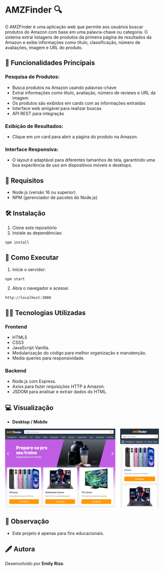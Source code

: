 # AMZFinder 🔍
O AMZFinder é uma aplicação web que permite aos usuários buscar produtos do Amazon com base em uma palavra-chave ou categoria. O sistema extrai listagens de produtos da primeira página de resultados da Amazon e exibe informações como título, classificação, número de avaliações, imagem e URL do produto.

## 📌 Funcionalidades Principais

### Pesquisa de Produtos:

- Busca produtos na Amazon usando palavras-chave
- Extrai informações como título, avaliação, número de reviews e URL da imagem
- Os produtos são exibidos em cards com as informações extraidas
- Interface web amigável para realizar buscas
- API REST para integração

### Exibição de Resultados:
- Clique em um card para abrir a página do produto na Amazon.

### Interface Responsiva:
- O layout é adaptável para diferentes tamanhos de tela, garantindo uma boa experiência de uso em dispositivos móveis e desktops.

## 📜 Requisitos

- Node.js (versão 16 ou superior)
- NPM (gerenciador de pacotes do Node.js)

## 🛠️ Instalação

1. Clone este repositório
2. Instale as dependências:

```bash
npm install
```

## 🚀 Como Executar

1. Inicie o servidor:

```bash
npm start
```

2. Abra o navegador e acesse:

```
http://localhost:3000
```

## 👩‍💻 Tecnologias Utilizadas

### Frontend
  - HTML5
  - CSS3
  - JavaScript Vanilla.
  - Modularização do código para melhor organização e manutenção.
  - Media queries para responsividade.

### Backend
  - Node.js com Express.
  - Axios para fazer requisições HTTP à Amazon.
  - JSDOM para analisar e extrair dados do HTML.

## 💻 Visualização
- **Desktop / Mobile**

![alt text](./public/assets/images/amzfinder.png)


## 📍 Observação

- Este projeto é apenas para fins educacionais. 

## 🖋️ Autora
Desenvolvido por **Emily Rizo**.

